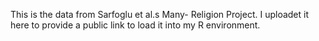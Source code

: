 This is the data from Sarfoglu et al.s Many- Religion Project.
I uploadet it here to provide a public link to load it into my R environment.
